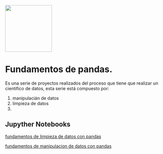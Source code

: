 <img src="https://github.com/luishernand/pandas_fundamentals/blob/master/logo4.JPG" heiht= 150 width= 150 alt=" ">  

# Fundamentos de pandas.   
Es una serie de proyectos realizados del proceso que tiene que realizar un cientifico de datos, esta serie está compuesto por:  
1. manipulacián de datos 
2. limpieza de datos
3. 
## Jupyther Notebooks
[fundamentos de limpieza de datos con pandas](https://nbviewer.jupyter.org/github/luishernand/pandas_fundamentals/blob/master/data_cleaning.ipynb)  

[fundamentos de manipulacion de datos con pandas](https://nbviewer.jupyter.org/github/luishernand/pandas_fundamentals/blob/master/fundamentals%20manipulations.ipynb)
